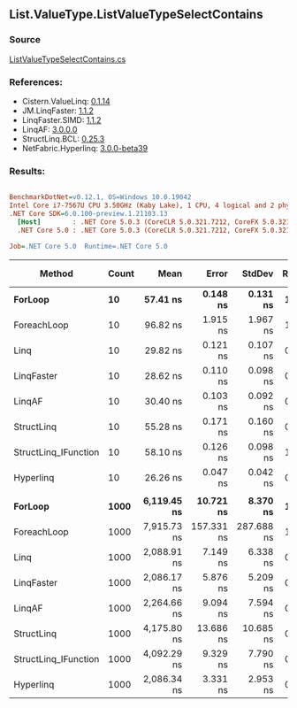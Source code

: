 ﻿## List.ValueType.ListValueTypeSelectContains

### Source
[ListValueTypeSelectContains.cs](../LinqBenchmarks/List/ValueType/ListValueTypeSelectContains.cs)

### References:
- Cistern.ValueLinq: [0.1.14](https://www.nuget.org/packages/Cistern.ValueLinq/0.1.14)
- JM.LinqFaster: [1.1.2](https://www.nuget.org/packages/JM.LinqFaster/1.1.2)
- LinqFaster.SIMD: [1.1.2](https://www.nuget.org/packages/LinqFaster.SIMD/1.0.3)
- LinqAF: [3.0.0.0](https://www.nuget.org/packages/LinqAF/3.0.0.0)
- StructLinq.BCL: [0.25.3](https://www.nuget.org/packages/StructLinq.BCL/0.25.3)
- NetFabric.Hyperlinq: [3.0.0-beta39](https://www.nuget.org/packages/NetFabric.Hyperlinq/3.0.0-beta39)

### Results:
``` ini

BenchmarkDotNet=v0.12.1, OS=Windows 10.0.19042
Intel Core i7-7567U CPU 3.50GHz (Kaby Lake), 1 CPU, 4 logical and 2 physical cores
.NET Core SDK=6.0.100-preview.1.21103.13
  [Host]        : .NET Core 5.0.3 (CoreCLR 5.0.321.7212, CoreFX 5.0.321.7212), X64 RyuJIT
  .NET Core 5.0 : .NET Core 5.0.3 (CoreCLR 5.0.321.7212, CoreFX 5.0.321.7212), X64 RyuJIT

Job=.NET Core 5.0  Runtime=.NET Core 5.0  

```
|               Method | Count |        Mean |      Error |     StdDev | Ratio | RatioSD |  Gen 0 | Gen 1 | Gen 2 | Allocated |
|--------------------- |------ |------------:|-----------:|-----------:|------:|--------:|-------:|------:|------:|----------:|
|              **ForLoop** |    **10** |    **57.41 ns** |   **0.148 ns** |   **0.131 ns** |  **1.00** |    **0.00** |      **-** |     **-** |     **-** |         **-** |
|          ForeachLoop |    10 |    96.82 ns |   1.915 ns |   1.967 ns |  1.68 |    0.04 |      - |     - |     - |         - |
|                 Linq |    10 |    29.82 ns |   0.121 ns |   0.107 ns |  0.52 |    0.00 |      - |     - |     - |         - |
|           LinqFaster |    10 |    28.62 ns |   0.110 ns |   0.098 ns |  0.50 |    0.00 |      - |     - |     - |         - |
|               LinqAF |    10 |    30.40 ns |   0.103 ns |   0.092 ns |  0.53 |    0.00 |      - |     - |     - |         - |
|           StructLinq |    10 |    55.28 ns |   0.171 ns |   0.160 ns |  0.96 |    0.00 | 0.0191 |     - |     - |      40 B |
| StructLinq_IFunction |    10 |    58.10 ns |   0.126 ns |   0.098 ns |  1.01 |    0.00 |      - |     - |     - |         - |
|            Hyperlinq |    10 |    26.26 ns |   0.047 ns |   0.042 ns |  0.46 |    0.00 |      - |     - |     - |         - |
|                      |       |             |            |            |       |         |        |       |       |           |
|              **ForLoop** |  **1000** | **6,119.45 ns** |  **10.721 ns** |   **8.370 ns** |  **1.00** |    **0.00** |      **-** |     **-** |     **-** |         **-** |
|          ForeachLoop |  1000 | 7,915.73 ns | 157.331 ns | 287.688 ns |  1.31 |    0.04 |      - |     - |     - |         - |
|                 Linq |  1000 | 2,088.91 ns |   7.149 ns |   6.338 ns |  0.34 |    0.00 |      - |     - |     - |         - |
|           LinqFaster |  1000 | 2,086.17 ns |   5.876 ns |   5.209 ns |  0.34 |    0.00 |      - |     - |     - |         - |
|               LinqAF |  1000 | 2,264.66 ns |   9.094 ns |   7.594 ns |  0.37 |    0.00 |      - |     - |     - |         - |
|           StructLinq |  1000 | 4,175.80 ns |  13.686 ns |  10.685 ns |  0.68 |    0.00 | 0.0153 |     - |     - |      40 B |
| StructLinq_IFunction |  1000 | 4,092.29 ns |   9.329 ns |   7.790 ns |  0.67 |    0.00 |      - |     - |     - |         - |
|            Hyperlinq |  1000 | 2,086.34 ns |   3.331 ns |   2.953 ns |  0.34 |    0.00 |      - |     - |     - |         - |
